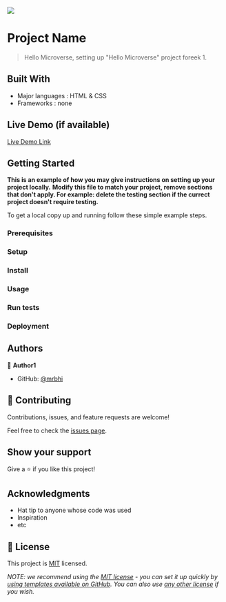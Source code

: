 ![](https://img.shields.io/badge/Microverse-blueviolet)

# Project Name

> Hello Microverse, setting up "Hello Microverse" project foreek 1.

## Built With

- Major languages : HTML & CSS
- Frameworks : none

## Live Demo (if available)

[Live Demo Link](https://livedemo.com)

## Getting Started

**This is an example of how you may give instructions on setting up your project
locally.** **Modify this file to match your project, remove sections that don't
apply. For example: delete the testing section if the currect project doesn't
require testing.**

To get a local copy up and running follow these simple example steps.

### Prerequisites

### Setup

### Install

### Usage

### Run tests

### Deployment

## Authors

👤 **Author1**

- GitHub: [@mrbhi](https://github.com/mrbhi)

## 🤝 Contributing

Contributions, issues, and feature requests are welcome!

Feel free to check the [issues page](../../issues/).

## Show your support

Give a ⭐️ if you like this project!

## Acknowledgments

- Hat tip to anyone whose code was used
- Inspiration
- etc

## 📝 License

This project is [MIT](./LICENSE) licensed.

_NOTE: we recommend using the
[MIT license](https://choosealicense.com/licenses/mit/) - you can set it up
quickly by
[using templates available on GitHub](https://docs.github.com/en/communities/setting-up-your-project-for-healthy-contributions/adding-a-license-to-a-repository).
You can also use [any other license](https://choosealicense.com/licenses/) if
you wish._

